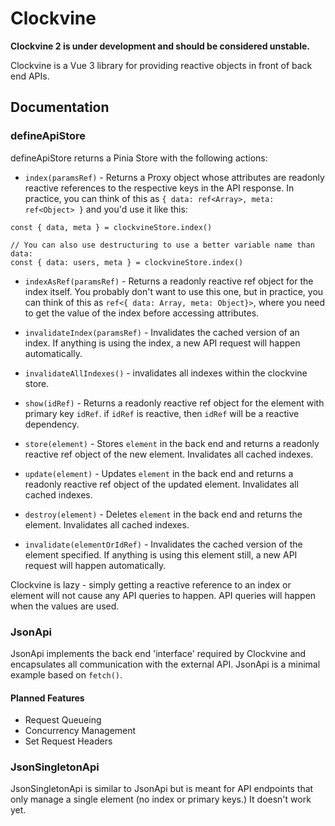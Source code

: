 Clockvine
=========

**Clockvine 2 is under development and should be considered unstable.**

Clockvine is a Vue 3 library for providing reactive objects in front of back end APIs.


Documentation
-------------

### defineApiStore

defineApiStore returns a Pinia Store with the following actions:

* `index(paramsRef)` - Returns a Proxy object whose attributes are readonly reactive references to the respective keys in the API response. In practice, you can think of this as `{ data: ref<Array>, meta: ref<Object> }` and you'd use it like this:
```
const { data, meta } = clockvineStore.index()

// You can also use destructuring to use a better variable name than data:
const { data: users, meta } = clockvineStore.index()
```

* `indexAsRef(paramsRef)` - Returns a readonly reactive ref object for the index itself. You probably don't want to use this one, but in practice, you can think of this as `ref<{ data: Array, meta: Object}>`, where you need to get the value of the index before accessing attributes.

* `invalidateIndex(paramsRef)` - Invalidates the cached version of an index. If anything is using the index, a new API request will happen automatically.

* `invalidateAllIndexes()` - invalidates all indexes within the clockvine store.

* `show(idRef)` - Returns a readonly reactive ref object for the element with primary key `idRef`. if `idRef` is reactive, then `idRef` will be a reactive dependency.

* `store(element)` - Stores `element` in the back end and returns a readonly reactive ref object of the new element. Invalidates all cached indexes.

* `update(element)` - Updates `element` in the back end and returns a readonly reactive ref object of the updated element. Invalidates all cached indexes.

* `destroy(element)` - Deletes `element` in the back end and returns the element. Invalidates all cached indexes.

* `invalidate(elementOrIdRef)` - Invalidates the cached version of the element specified. If anything is using this element still, a new API request will happen automatically.

Clockvine is lazy - simply getting a reactive reference to an index or element will not cause any API queries to happen. API queries will happen when the values are used.


### JsonApi

JsonApi implements the back end 'interface' required by Clockvine and encapsulates all communication with the external API. JsonApi is a minimal example based on `fetch()`.

#### Planned Features

* Request Queueing
* Concurrency Management
* Set Request Headers


### JsonSingletonApi

JsonSingletonApi is similar to JsonApi but is meant for API endpoints that only manage a single element (no index or primary keys.) It doesn't work yet.
